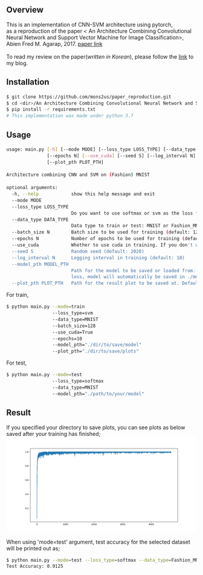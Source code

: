 ## Overview
This is an implementation of CNN-SVM architecture using pytorch,<br>
as a reproduction of the paper \<
An Architecture Combining Convolutional Neural Network and Support Vector Machine for Image Classification\>, Abien Fred M. Agarap, 2017. [paper link](https://arxiv.org/abs/1712.03541)<br><br>
To read my review on the paper(_written in Korean_), please follow the [link](https://mons2us.github.io/paper-reproduction/deeplearning/2020/10/28/cnn_svm.html) to my blog.

## Installation
```bash
$ git clone https://github.com/mons2us/paper_reproduction.git
$ cd <dir>/An Architecture Combining Convolutional Neural Network and Support Vector Machine for Image Classification
$ pip install -r requirements.txt
# This implementation was made under python 3.7
```

## Usage
```bash
usage: main.py [-h] [--mode MODE] [--loss_type LOSS_TYPE] [--data_type DATA_TYPE] [--batch_size N]
               [--epochs N] [--use_cuda] [--seed S] [--log_interval N] [--model_pth MODEL_PTH]
               [--plot_pth PLOT_PTH]

Architecture combining CNN and SVM on (Fashion) MNIST

optional arguments:
  -h, --help            show this help message and exit
  --mode MODE
  --loss_type LOSS_TYPE
                        Do you want to use softmax or svm as the loss function? (Default: Softmax)
  --data_type DATA_TYPE
                        Data type to train or test: MNIST or Fashion_MNIST available
  --batch_size N        Batch size to be used for training (default: 128)
  --epochs N            Number of epochs to be used for training (default: 10)
  --use_cuda            Whether to use cuda in training. If you don't want to use cuda, set this to False
  --seed S              Random seed (default: 2020)
  --log_interval N      Logging interval in training (default: 10)
  --model_pth MODEL_PTH
                        Path for the model to be saved or loaded from. Default is ./model; If using svm
                        loss, model will automatically be saved in ./model with name: model_cnn_svm.pkl
  --plot_pth PLOT_PTH   Path for the result plot to be saved at. Default is ./plot
```

For train,
```bash
$ python main.py --mode=train
                 --loss_type=svm
                 --data_type=MNIST
                 --batch_size=128
                 --use_cuda=True
                 --epochs=10
                 --model_pth="./dir/to/save/model"
                 --plot_pth="./dir/to/save/plots"
```

For test,
```bash
$ python main.py --mode=test
                 --loss_type=softmax
                 --data_type=MNIST
                 --model_pth="./path/to/your/model" 
```

## Result
If you specified your directory to save plots, you can see plots as below saved after your training has finished;
![img](./plot/train_plot_acc_softmax.jpg)<br>

When using 'mode=test' argument, test accuracy for the selected dataset will be printed out as;
```bash
$ python main.py --mode=test --loss_type=softmax --data_type=Fashion_MNIST             
Test Accuracy: 0.9125
```

